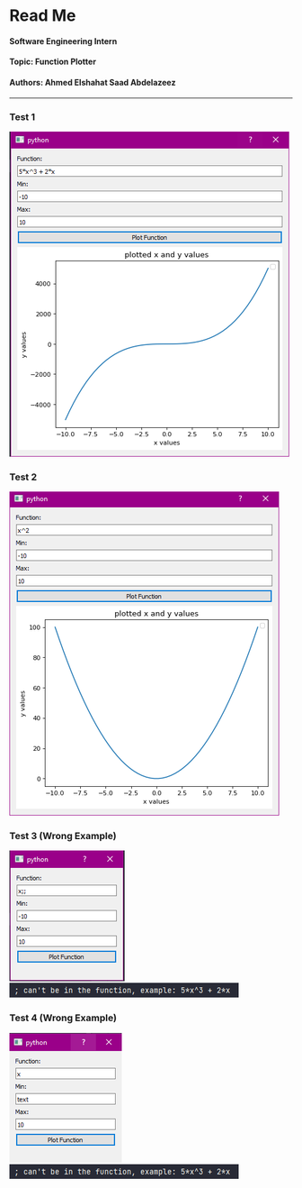 
# Read Me  
#### Software Engineering Intern 
#### Topic: Function Plotter
#### Authors: Ahmed Elshahat Saad Abdelazeez 


---


### Test 1
![](./snapshots/1.png)

### Test 2
![](/snapshots/2.png)

### Test 3 (Wrong Example)
![](snapshots/3.png)    
![](snapshots/4.png)
### Test 4 (Wrong Example)
![](snapshots/5.png)   
![](snapshots/4.png)




